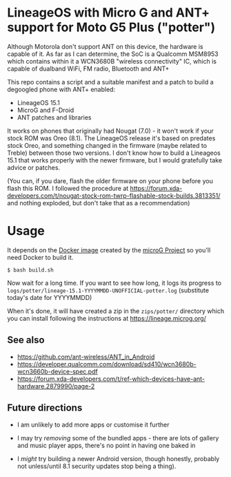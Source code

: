 # LineageOS with Micro G and ANT+ support for Moto G5 Plus ("potter")

Although Motorola don't support ANT on this device, the hardware is
capable of it. As far as I can determine, the SoC is a Qualcomm
MSM8953 which contains within it a WCN3680B "wireless connectivity"
IC, which is capable of dualband WiFi, FM radio, Bluetooth and ANT+

This repo contains a script and a suitable manifest and a patch to
build a degoogled phone with ANT+ enabled:

- LineageOS 15.1
- MicroG and F-Droid
- ANT patches and libraries

It works on phones that originally had Nougat (7.0) - it won't work if
your stock ROM was Oreo (8.1). The LineageOS release it's based on
predates stock Oreo, and something changed in the firmware (maybe
related to Treble) between those two versions.  I don't know how to
build a Lineageos 15.1 that works properly with the newer firmware,
but I would gratefully take advice or patches.

(You can, if you dare, flash the older firmware on your phone before
you flash this ROM.  I followed the procedure at
https://forum.xda-developers.com/t/nougat-stock-rom-twrp-flashable-stock-builds.3813351/
and nothing exploded, but don't take that as a recommendation)


# Usage

It depends on the [Docker image](https://github.com/lineageos4microg/docker-lineage-cicd)
created by the [microG Project](https://lineage.microg.org/) so you'll
need Docker to build it. 

    $ bash build.sh

Now wait for a long time. If you want to see how long, it logs its
progress to `logs/potter/lineage-15.1-YYYYMMDD-UNOFFICIAL-potter.log`
(substitute today's date for YYYYMMDD)

When it's done, it will have created a zip in the `zips/potter/` directory which you can install following the instructions at https://lineage.microg.org/

## See also

* https://github.com/ant-wireless/ANT_in_Android
* https://developer.qualcomm.com/download/sd410/wcn3680b-wcn3660b-device-spec.pdf
* https://forum.xda-developers.com/t/ref-which-devices-have-ant-hardware.2879990/page-2


## Future directions

- I am unlikely to add more apps or customise it further

- I may try *removing* some of the bundled apps - there are lots of gallery and
music player apps, there's no point in having one baked in

- I *might* try building a newer Android version, though honestly, probably not
unless/until 8.1 security updates stop being a thing).